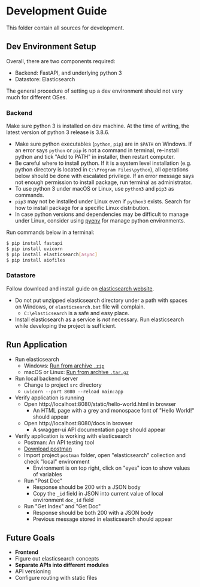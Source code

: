 # Development Guide

This folder contain all sources for development.

## Dev Environment Setup

Overall, there are two components required:
- Backend: FastAPI, and underlying python 3
- Datastore: Elasticsearch

The general procedure of setting up a dev environment should not vary much for different OSes.

### Backend

Make sure python 3 is installed on dev machine. At the time of writing, the latest version of python 3 release is 3.8.6.
- Make sure python executables (`python`, `pip`) are in `$PATH` on Windows. If an error says `python` or `pip` is not a command in terminal, re-install python and tick "Add to PATH" in installer, then restart computer.
- Be careful where to install python. If it is a system level installation (e.g. python directory is located in `C:\Program Files\python`), all operations below should be done with escalated privilege. If an error message says not enough permission to install package, run terminal as administrator.
- To use python 3 under macOS or Linux, use `python3` and `pip3` as commands.
- `pip3` may not be installed under Linux even if `python3` exists. Search for how to install package for a specific Linux distribution.
- In case python versions and dependencies may be difficult to manage under Linux, consider using [pyenv](https://github.com/pyenv/pyenv) for manage python environments.

Run commands below in a terminal:
```sh
$ pip install fastapi
$ pip install uvicorn
$ pip install elasticsearch[async]
$ pip install aiofiles
```

### Datastore

Follow download and install guide on [elasticsearch website](https://www.elastic.co/downloads/elasticsearch).
- Do not put unzipped elasticsearch directory under a path with spaces on Windows, or `elasticsearch.bat` file will complain.
    - `C:\elasticsearch` is a safe and easy place.
- Install elasticsearch as a service is _not_ necessary. Run elasticsearch while developing the project is sufficient.

## Run Application

- Run elasticsearch
    - Windows: [Run from archive `.zip`](https://www.elastic.co/guide/en/elasticsearch/reference/current/starting-elasticsearch.html#start-zip)
    - macOS or Linux: [Run from archive `.tar.gz`](https://www.elastic.co/guide/en/elasticsearch/reference/current/starting-elasticsearch.html#start-targz)
- Run local backend server
    - Change to project `src` directory
    - `uvicorn --port 8080 --reload main:app`
- Verify application is running
    - Open http://localhost:8080/static/hello-world.html in browser
        - An HTML page with a grey and monospace font of "Hello World!" should appear
    - Open http://localhost:8080/docs in browser
        - A swagger-ui API documentation page should appear
- Verify application is working with elasticsearch
    - Postman: An API testing tool
    - [Download postman](https://www.postman.com/downloads/)
    - Import project `postman` folder, open "elasticsearch" collection and check "local" environment
        - Environment is on top right, click on "eyes" icon to show values of variables
    - Run "Post Doc"
        - Response should be 200 with a JSON body
        - Copy the `_id` field in JSON into current value of local environment `doc_id` field
    - Run "Get Index" and "Get Doc"
        - Response should be both 200 with a JSON body
        - Previous message stored in elasticsearch should appear

## Future Goals

- **Frontend**
- Figure out elasticsearch concepts
- **Separate APIs into different modules**
- API versioning
- Configure routing with static files
